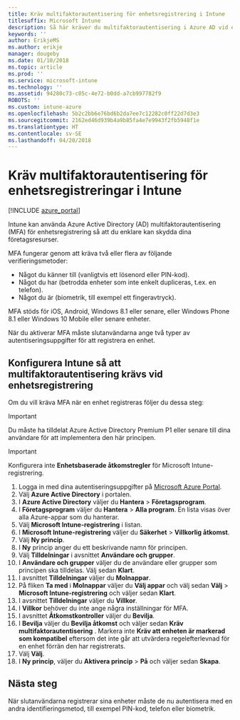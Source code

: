 ```yaml
---
title: Kräv multifaktorautentisering för enhetsregistrering i Intune
titlesuffix: Microsoft Intune
description: Så här kräver du multifaktorautentisering i Azure AD vid enhetsregistrering i Intune.
keywords: ''
author: ErikjeMS
ms.author: erikje
manager: dougeby
ms.date: 01/10/2018
ms.topic: article
ms.prod: ''
ms.service: microsoft-intune
ms.technology: ''
ms.assetid: 94280c73-c05c-4e72-b0dd-a7cb997782f9
ROBOTS: ''
ms.custom: intune-azure
ms.openlocfilehash: 5b2c2bb6e76bd6b2da7ee7c12282c0ff22d7d3e3
ms.sourcegitcommit: 2162ed46d939b4a9b85fa4e7e9943f2fb5948f1e
ms.translationtype: HT
ms.contentlocale: sv-SE
ms.lasthandoff: 04/20/2018
---
```

# <a name="require-multi-factor-authentication-for-intune-device-enrollments"></a>Kräv multifaktorautentisering för enhetsregistreringar i Intune

[!INCLUDE [azure_portal](./includes/azure_portal.md)]

Intune kan använda Azure Active Directory (AD) multifaktorautentisering (MFA) för enhetsregistrering så att du enklare kan skydda dina företagsresurser.

MFA fungerar genom att kräva två eller flera av följande verifieringsmetoder:

- Något du känner till (vanligtvis ett lösenord eller PIN-kod).
- Något du har (betrodda enheter som inte enkelt dupliceras, t.ex. en telefon).
- Något du är (biometrik, till exempel ett fingeravtryck).

MFA stöds för iOS, Android, Windows 8.1 eller senare, eller Windows Phone 8.1 eller Windows 10 Mobile eller senare enheter.

När du aktiverar MFA måste slutanvändarna ange två typer av autentiseringsuppgifter för att registrera en enhet.

## <a name="configure-intune-to-require-multi-factor-authentication-at-device-enrollment"></a>Konfigurera Intune så att multifaktorautentisering krävs vid enhetsregistrering

Om du vill kräva MFA när en enhet registreras följer du dessa steg:

>[!Important]
>Du måste ha tilldelat Azure Active Directory Premium P1 eller senare till dina användare för att implementera den här principen.

>[!Important]
>Konfigurera inte **Enhetsbaserade åtkomstregler** för Microsoft Intune-registrering.

1. Logga in med dina autentiseringsuppgifter på [Microsoft Azure Portal](https://portal.azure.com).
2. Välj **Azure Active Directory** i portalen.
2. I **Azure Active Directory** väljer du **Hantera** > **Företagsprogram**.
3. I **Företagsprogram** väljer du **Hantera** > **Alla program**. En lista visas över alla Azure-appar som du hanterar.
3. Välj **Microsoft Intune-registrering** i listan.
4. I **Microsoft Intune-registrering** väljer du **Säkerhet** > **Villkorlig åtkomst**.
5. Välj **Ny princip**.
6. I **Ny** princip anger du ett beskrivande namn för principen.
7. Välj **Tilldelningar** i avsnittet **Användare och grupper**.
8. I **Användare och grupper** väljer du de användare eller grupper som principen ska tilldelas. Välj sedan **Klart**.
9. I avsnittet **Tilldelningar** väljer du **Molnappar**.
10. På fliken **Ta med** i **Molnappar** väljer du **Välj appar** och välj sedan **Välj** > **Microsoft Intune-registrering** och väljer sedan **Klart**.
11. I avsnittet **Tilldelningar** väljer du **Villkor**.
12. I **Villkor** behöver du inte ange några inställningar för MFA.
13. I avsnittet **Åtkomstkontroller** väljer du **Bevilja**.
14. I **Bevilja** väljer du **Bevilja åtkomst** och väljer sedan **Kräv multifaktorautentisering** .
    Markera inte **Kräv att enheten är markerad som kompatibel** eftersom det inte går att utvärdera regelefterlevnad för en enhet förrän den har registrerats.
15. Välj **Välj**.
16. I **Ny princip**, väljer du **Aktivera princip** > **På** och väljer sedan **Skapa**.



## <a name="next-steps"></a>Nästa steg

När slutanvändarna registrerar sina enheter måste de nu autentisera med en andra identifieringsmetod, till exempel PIN-kod, telefon eller biometrik.
